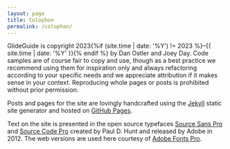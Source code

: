 ```yaml
---
layout: page
title: Colophon
permalink: /colophon/
---
```


GlideGuide is copyright 2023{%if (site.time | date: '%Y') != 2023 %}–{{ site.time | date: '%Y' }}{% endif %} by Dan Ostler and Joey Day. Code samples are of course fair to copy and use, though as a best practice we recommend using them for inspiration only and always refactoring according to your specific needs and we appreciate attribution if it makes sense in your context. Reproducing whole pages or posts is prohibited without prior permission.

Posts and pages for the site are lovingly handcrafted using the [Jekyll](https://jekyllrb.com/) static site generator and hosted on [GitHub Pages](https://pages.github.com/).

Text on the site is presented in the open source typefaces [Source Sans Pro](https://en.wikipedia.org/wiki/Source_Sans) and [Source Code Pro](https://en.wikipedia.org/wiki/Source_Code_Pro) created by Paul D. Hunt and released by Adobe in 2012. The web versions are used here courtesy of [Adobe Fonts Pro](https://fonts.adobe.com/).